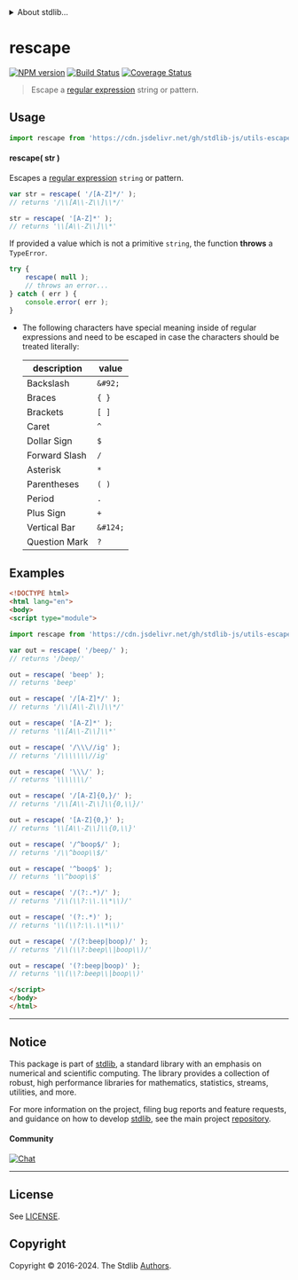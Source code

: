 <!--

@license Apache-2.0

Copyright (c) 2018 The Stdlib Authors.

Licensed under the Apache License, Version 2.0 (the "License");
you may not use this file except in compliance with the License.
You may obtain a copy of the License at

   http://www.apache.org/licenses/LICENSE-2.0

Unless required by applicable law or agreed to in writing, software
distributed under the License is distributed on an "AS IS" BASIS,
WITHOUT WARRANTIES OR CONDITIONS OF ANY KIND, either express or implied.
See the License for the specific language governing permissions and
limitations under the License.

-->


<details>
  <summary>
    About stdlib...
  </summary>
  <p>We believe in a future in which the web is a preferred environment for numerical computation. To help realize this future, we've built stdlib. stdlib is a standard library, with an emphasis on numerical and scientific computation, written in JavaScript (and C) for execution in browsers and in Node.js.</p>
  <p>The library is fully decomposable, being architected in such a way that you can swap out and mix and match APIs and functionality to cater to your exact preferences and use cases.</p>
  <p>When you use stdlib, you can be absolutely certain that you are using the most thorough, rigorous, well-written, studied, documented, tested, measured, and high-quality code out there.</p>
  <p>To join us in bringing numerical computing to the web, get started by checking us out on <a href="https://github.com/stdlib-js/stdlib">GitHub</a>, and please consider <a href="https://opencollective.com/stdlib">financially supporting stdlib</a>. We greatly appreciate your continued support!</p>
</details>

# rescape

[![NPM version][npm-image]][npm-url] [![Build Status][test-image]][test-url] [![Coverage Status][coverage-image]][coverage-url] <!-- [![dependencies][dependencies-image]][dependencies-url] -->

> Escape a [regular expression][mdn-regexp] string or pattern.

<!-- Section to include introductory text. Make sure to keep an empty line after the intro `section` element and another before the `/section` close. -->

<section class="intro">

</section>

<!-- /.intro -->

<!-- Package usage documentation. -->



<section class="usage">

## Usage

```javascript
import rescape from 'https://cdn.jsdelivr.net/gh/stdlib-js/utils-escape-regexp-string@esm/index.mjs';
```

#### rescape( str )

Escapes a [regular expression][mdn-regexp] `string` or pattern.

```javascript
var str = rescape( '/[A-Z]*/' );
// returns '/\\[A\\-Z\\]\\*/'

str = rescape( '[A-Z]*' );
// returns '\\[A\\-Z\\]\\*'
```

If provided a value which is not a primitive `string`, the function **throws** a `TypeError`.

```javascript
try {
    rescape( null );
    // throws an error...
} catch ( err ) {
    console.error( err );
}
```

</section>

<!-- /.usage -->

<!-- Package usage notes. Make sure to keep an empty line after the `section` element and another before the `/section` close. -->

<section class="notes">

-   The following characters have special meaning inside of regular expressions and need to be escaped in case the characters should be treated literally:

    | description   | value    |
    | ------------- | -------- |
    | Backslash     | `&#92;`  |
    | Braces        | `{ }`    |
    | Brackets      | `[ ]`    |
    | Caret         | `^`      |
    | Dollar Sign   | `$`      |
    | Forward Slash | `/`      |
    | Asterisk      | `*`      |
    | Parentheses   | `( )`    |
    | Period        | `.`      |
    | Plus Sign     | `+`      |
    | Vertical Bar  | `&#124;` |
    | Question Mark | `?`      |

</section>

<!-- /.notes -->

<!-- Package usage examples. -->

<section class="examples">

## Examples

<!-- eslint-disable no-useless-escape -->

<!-- eslint no-undef: "error" -->

```html
<!DOCTYPE html>
<html lang="en">
<body>
<script type="module">

import rescape from 'https://cdn.jsdelivr.net/gh/stdlib-js/utils-escape-regexp-string@esm/index.mjs';

var out = rescape( '/beep/' );
// returns '/beep/'

out = rescape( 'beep' );
// returns 'beep'

out = rescape( '/[A-Z]*/' );
// returns '/\\[A\\-Z\\]\\*/'

out = rescape( '[A-Z]*' );
// returns '\\[A\\-Z\\]\\*'

out = rescape( '/\\\//ig' );
// returns '/\\\\\\\//ig'

out = rescape( '\\\/' );
// returns '\\\\\\\/'

out = rescape( '/[A-Z]{0,}/' );
// returns '/\\[A\\-Z\\]\\{0,\\}/'

out = rescape( '[A-Z]{0,}' );
// returns '\\[A\\-Z\\]\\{0,\\}'

out = rescape( '/^boop$/' );
// returns '/\\^boop\\$/'

out = rescape( '^boop$' );
// returns '\\^boop\\$'

out = rescape( '/(?:.*)/' );
// returns '/\\(\\?:\\.\\*\\)/'

out = rescape( '(?:.*)' );
// returns '\\(\\?:\\.\\*\\)'

out = rescape( '/(?:beep|boop)/' );
// returns '/\\(\\?:beep\\|boop\\)/'

out = rescape( '(?:beep|boop)' );
// returns '\\(\\?:beep\\|boop\\)'

</script>
</body>
</html>
```

</section>

<!-- /.examples -->

<!-- Section to include cited references. If references are included, add a horizontal rule *before* the section. Make sure to keep an empty line after the `section` element and another before the `/section` close. -->

<section class="references">

</section>

<!-- /.references -->

<!-- Section for related `stdlib` packages. Do not manually edit this section, as it is automatically populated. -->

<section class="related">

</section>

<!-- /.related -->

<!-- Section for all links. Make sure to keep an empty line after the `section` element and another before the `/section` close. -->


<section class="main-repo" >

* * *

## Notice

This package is part of [stdlib][stdlib], a standard library with an emphasis on numerical and scientific computing. The library provides a collection of robust, high performance libraries for mathematics, statistics, streams, utilities, and more.

For more information on the project, filing bug reports and feature requests, and guidance on how to develop [stdlib][stdlib], see the main project [repository][stdlib].

#### Community

[![Chat][chat-image]][chat-url]

---

## License

See [LICENSE][stdlib-license].


## Copyright

Copyright &copy; 2016-2024. The Stdlib [Authors][stdlib-authors].

</section>

<!-- /.stdlib -->

<!-- Section for all links. Make sure to keep an empty line after the `section` element and another before the `/section` close. -->

<section class="links">

[npm-image]: http://img.shields.io/npm/v/@stdlib/utils-escape-regexp-string.svg
[npm-url]: https://npmjs.org/package/@stdlib/utils-escape-regexp-string

[test-image]: https://github.com/stdlib-js/utils-escape-regexp-string/actions/workflows/test.yml/badge.svg?branch=v0.2.1
[test-url]: https://github.com/stdlib-js/utils-escape-regexp-string/actions/workflows/test.yml?query=branch:v0.2.1

[coverage-image]: https://img.shields.io/codecov/c/github/stdlib-js/utils-escape-regexp-string/main.svg
[coverage-url]: https://codecov.io/github/stdlib-js/utils-escape-regexp-string?branch=main

<!--

[dependencies-image]: https://img.shields.io/david/stdlib-js/utils-escape-regexp-string.svg
[dependencies-url]: https://david-dm.org/stdlib-js/utils-escape-regexp-string/main

-->

[chat-image]: https://img.shields.io/gitter/room/stdlib-js/stdlib.svg
[chat-url]: https://app.gitter.im/#/room/#stdlib-js_stdlib:gitter.im

[stdlib]: https://github.com/stdlib-js/stdlib

[stdlib-authors]: https://github.com/stdlib-js/stdlib/graphs/contributors

[umd]: https://github.com/umdjs/umd
[es-module]: https://developer.mozilla.org/en-US/docs/Web/JavaScript/Guide/Modules

[deno-url]: https://github.com/stdlib-js/utils-escape-regexp-string/tree/deno
[deno-readme]: https://github.com/stdlib-js/utils-escape-regexp-string/blob/deno/README.md
[umd-url]: https://github.com/stdlib-js/utils-escape-regexp-string/tree/umd
[umd-readme]: https://github.com/stdlib-js/utils-escape-regexp-string/blob/umd/README.md
[esm-url]: https://github.com/stdlib-js/utils-escape-regexp-string/tree/esm
[esm-readme]: https://github.com/stdlib-js/utils-escape-regexp-string/blob/esm/README.md
[branches-url]: https://github.com/stdlib-js/utils-escape-regexp-string/blob/main/branches.md

[stdlib-license]: https://raw.githubusercontent.com/stdlib-js/utils-escape-regexp-string/main/LICENSE

[mdn-regexp]: https://developer.mozilla.org/en-US/docs/Web/JavaScript/Guide/Regular_Expressions

</section>

<!-- /.links -->
